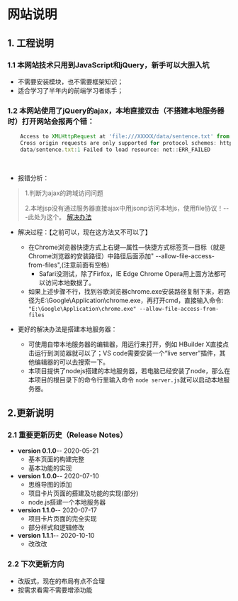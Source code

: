 # 网站说明

## 1. 工程说明

### 1.1 本网站技术只用到JavaScript和jQuery，新手可以大胆入坑

- 不需要安装模块，也不需要框架知识；
- 适合学习了半年内的前端学习者练手；

 

### 1.2 本网站使用了jQuery的ajax，本地直接双击（不搭建本地服务器时）打开网站会报两个错：
```javascript
	Access to XMLHttpRequest at 'file:///XXXXX/data/sentence.txt' from origin 'null' has been blocked by CORS policy: 
	Cross origin requests are only supported for protocol schemes: http, data, chrome-extension, edge, https.（ajax跨域只支持这些协议框架：http,https,data,chrome（Chrome浏览器）,chrome-extension（Chrome扩展插件），chrome-extension-resource（Chrome扩展资源），就是没有file协议!）
	data/sentence.txt:1 Failed to load resource: net::ERR_FAILED
```

​	

- 报错分析：

>1.判断为ajax的跨域访问问题
>
>2.本地jsp没有通过服务器直接ajax中用jsonp访问本地js，使用file协议！---此处为这个。
[解决办法](https://blog.csdn.net/superit401/article/details/72772658)



- 解决过程：【之前可以，现在这方法又不可以了】
	* 在Chrome浏览器快捷方式上右键—属性—快捷方式标签页—目标（就是Chrome浏览器的安装路径）中路径后面添加" --allow-file-access-from-files",(注意前面有空格)
		* Safari没测试，除了Firfox，IE Edge Chrome Opera用上面方法都可以访问本地数据了。
	* 如果上述步骤不行，找到谷歌浏览器chrome.exe安装路径复制下来，若路径为E:\Google\Application\chrome.exe，再打开cmd，直接输入命令: ```"E:\Google\Application\chrome.exe" --allow-file-access-from-files```

- 更好的解决办法是搭建本地服务器：
	* 可使用自带本地服务器的编辑器，用运行来打开，例如 HBuilder X直接点击运行到浏览器就可以了；VS code需要安装一个“live server”插件，其他编辑器的可以去搜索一下。
	* 本项目提供了nodejs搭建的本地服务器，若电脑已经安装了node，那么在本项目的根目录下的命令行里输入命令 `node server.js`就可以启动本地服务器。




## 2.更新说明

### 2.1 重要更新历史（Release Notes）

- **version 0.1.0**--  2020-05-21   
	* 基本页面的构建完整 
	* 基本功能的实现
- **version 1.0.0**--  2020-07-10  
	* 思维导图的添加
	* 项目卡片页面的搭建及功能的实现(部分)
	* node.js搭建一个本地服务器
- **version 1.1.0**-- 2020-07-17  
	* 项目卡片页面的完全实现
	* 部分样式和逻辑修改
- **version 1.1.1**-- 2020-10-10 
	* 改改改

### 2.2 下次更新方向

- 改版式，现在的布局有点不合理
- 按需求看需不需要增添功能
